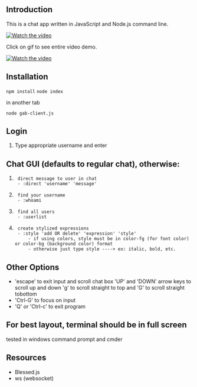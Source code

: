 ## Introduction
This is a chat app written in JavaScript and Node.js command line.

[![Watch the video](chatClient1.gif)](https://youtu.be/5dCL3NVSzEs)

Click on gif to see entire video demo. 

[![Watch the video](chatClient.gif)](https://youtu.be/5dCL3NVSzEs)

## Installation

`npm install`
`node index`

in another tab

`node gab-client.js`

## Login

1) Type appropriate username and enter

## Chat GUI (defaults to regular chat), otherwise:

1)      direct message to user in chat
        - :direct 'username' 'message'
2)      find your username 
        - :whoami
3)      find all users
        - :userlist
4)      create stylized expressions
        - :style 'add OR delete' 'expression' 'style'
            - if using colors, style must be in color-fg (for font color) or color-bg (background color) format
            - otherwise just type style ----> ex: italic, bold, etc.

## Other Options
- 'escape' to exit input and scroll chat box
       'UP' and \'DOWN\' arrow keys to scroll up and down
        'g' to scroll straight to top and 'G' to scroll straight tobottom
- 'Ctrl-G' to focus on input
- 'Q' or 'Ctrl-c' to exit program

## For best layout, terminal should be in full screen
tested in windows command prompt and cmder

## Resources
- Blessed.js
- ws (websocket)
